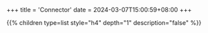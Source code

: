+++
title = 'Connector'
date = 2024-03-07T15:00:59+08:00
+++


{{% children type=list style="h4" depth="1" description="false" %}}